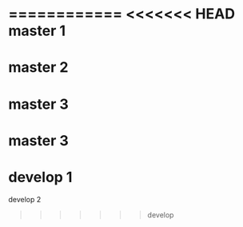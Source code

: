 ============
<<<<<<< HEAD
master 1
============
master 2
============
master 3
=======
master 3
============
develop 1
============
develop 2
>>>>>>> develop
